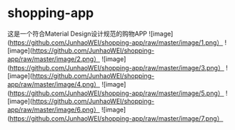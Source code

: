 # shopping-app
这是一个符合Material Design设计规范的购物APP
![image](https://github.com/JunhaoWEI/shopping-app/raw/master/image/1.png）
![image](https://github.com/JunhaoWEI/shopping-app/raw/master/image/2.png）
![image](https://github.com/JunhaoWEI/shopping-app/raw/master/image/3.png）
![image](https://github.com/JunhaoWEI/shopping-app/raw/master/image/4.png）
![image](https://github.com/JunhaoWEI/shopping-app/raw/master/image/5.png）
![image](https://github.com/JunhaoWEI/shopping-app/raw/master/image/6.png）
![image](https://github.com/JunhaoWEI/shopping-app/raw/master/image/7.png）
